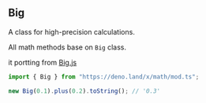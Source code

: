 ## Big

A class for high-precision calculations.

All math methods base on `Big` class.

it portting from [Big.js](https://github.com/MikeMcl/big.js)

```ts
import { Big } from "https://deno.land/x/math/mod.ts";

new Big(0.1).plus(0.2).toString(); // '0.3'
```